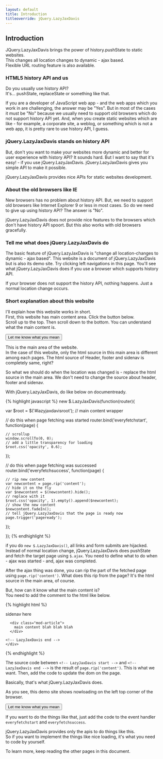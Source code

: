 ```yaml
---
layout: default
title: Introduction
titleoverride: jQuery.LazyJaxDavis
---
```


## Introduction

JQuery.LazyJaxDavis brings the power of history.pushState to static websites.  
This changes all location changes to dynamic - ajax based.  
Flexible URL routing feature is also available.

### HTML5 history API and us

Do you usually use history API?  
It's... pushState, replaceState or something like that.  

If you are a developer of JavaScript web app - and the web apps which you work in are challenging, the answer may be "Yes". But in most of the cases it must be "No" because we usually need to support old browsers which do not support history API yet. And, when you create static websites which are like - for example, a corporate site, a weblog, or something which is not a web app, it is pretty rare to use history API, I guess.

### jQuery.LazyJaxDavis stands on history API

But, don't you want to make your websites more dynamic and better for user experience with history API? It sounds hard. But I want to say that it's easy! - if you use jQuery.LazyJaxDavis. jQuery.LazyJaxDavis gives you simple API to make it possible.

jQuery.LazyJaxDavis provides nice APIs for static websites development.

### About the old browsers like IE

New browsers has no problem about history API. But, we need to support old browsers like Internet Explorer 9 or less in most cases. So do we need to give up using history API? The answer is "No".

jQuery.LazyJaxDavis does not provide nice features to the browsers which don't have history API spoort. But this also works with old browsers gracefully.

### Tell me what does jQuery.LazyJaxDavis do

The basic feature of jQuery.LazyJaxDavis is "change all location-changes to dynamic - ajax based". This website is a document of jQuery.LazyJaxDavis but is also its demo site. Try clicking left navigations in this page. You'll see what jQuery.LazyJaxDavis does if you use a browser which supports history API.

If your browser does not support the history API, nothing happens. Just a normal location change occurs.

### Short explanation about this website

I'll explain how this website works in short.  
First, this website has main content area. Click the button below.  
Scroll up to the top. Then scroll down to the bottom. You can understand what the main content is.

<button id="whatthemaincontent">Let me know what you mean</button>

This is the main area of the website.  
In the case of this website, only the html source in this main area is different among each pages. The html source of Header, footer and sidenav is completely same, right?

So what we should do when the location was changed is - replace the html source in the main area. We don't need to change the source about header, footer and sidenav.

With jQuery.LazyJaxDavis, do like below on documentready.

{% highlight javascript %}
new $.LazyJaxDavis(function(router){

  var $root = $('#lazyjaxdavisroot'); // main content wrapper

  // do this when page fetching was started
  router.bind('everyfetchstart', function(page) {

    // scrollup
    window.scrollTo(0, 0);
    // add a little transparency for loading
    $root.css('opacity', 0.6);

  });

  // do this when page fetching was successed
  router.bind('everyfetchsuccess', function(page) {
    
    // rip new content
    var newcontent = page.rip('content');
    // hide it on the fly
    var $newcontent = $(newcontent).hide();
    // replace with it
    $root.css('opacity', 1).empty().append($newcontent); 
    // show the new content
    $newcontent.fadeIn();
    // tell jQuery.LazyJaxDavis that the page is ready now
    page.trigger('pageready');

  });

});
{% endhighlight %}

if you do `new $.LazyJaxDavis()`, all links and form submits are hijacked. Instead of normal location change, jQuery.LazyJaxDavis does pushState and fetch the target page using `$.ajax`. You need to define what to do when - ajax was started - and,  ajax was completed.

After the ajax thing was done, you can rip the part of the fetched page using `page.rip('content')`. What does this rip from the page? It's the html source in the main area, of course.

But, how can it know what the main content is?  
You need to add the comment to the html like below.

{% highlight html %}
<div class="mod-body">
  sidenav here
  <div class="mod-main">
    <div id="lazyjaxdavisroot">
    <!-- LazyJaxDavis start -->

      <div class="mod-article">
        main content blah blah blah
      </div>

    <!-- LazyJaxDavis end -->
    </div>
  </div>
</div>
{% endhighlight %}

The source code between `<!-- LazyJaxDavis start -->` and `<!-- LazyJaxDavis end -->` is the result of `page.rip('content')`. This is what we want. Then, add the code to update the dom on the page.

Basically, that's what jQuery.LazyJaxDavis does.  

As you see, this demo site shows nowloading on the left top corner of the browser.

<button id="whattheloading">Let me know what you mean</button>

If you want to do the things like that, just add the code to the event handler `everyfetchstart` and `everyfetchsuccess`.

jQuery.LazyJaxDavis provides only the apis to do things like this.  
So if you want to implement the things like nice loading, it's what you need to code by yourself.

To learn more, keep reading the other pages in this document.
